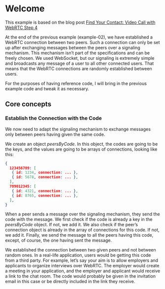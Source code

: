 # Welcome

This example is based on the blog post [Find Your Contact: Video Call with WebRTC Step 4](https://levelup.gitconnected.com/find-your-contact-videochat-with-javascript-step-4-4d527576b8cf)

At the end of the previous example (example-02), we have established a WebRTC connection between two peers. Such a connection can only be set up after exchanging messages between the peers over a signaling mechanism. This mechanism isn’t part of the specifications and can be freely chosen. We used WebSocket, but our signaling is extremely simple and broadcasts any message of a user to all other connected users. That means that the WebRTC connections are randomly established between users.

For the purposes of having reference code, I will bring in the previous example code and tweak it as necessary.

## Core concepts

### Establish the Connection with the Code

We now need to adapt the signaling mechanism to exchange messages only between peers having given the same code.

We create an object _peersByCode_. In this object, the codes are going to be the keys, and the values are going to be arrays of connections, looking like this:

```json
{
  123456789: [
   { id: 1234, connection: ... },
   { id: 5678, connection: ... },
  ],
  789012345: [
   { id: 4321, connection: ... },
   { id: 8765, connection: ... },
  ],
}
```

When a peer sends a message over the signaling mechanism, they send the code with the message. We first check if the code is already a key in the _peersByCode_ object. If not, we add it. We also check if the peer’s connection object is already in the array of connections for this code. If not, we add it. Finally, we send the message to all the peers having this code, except, of course, the one having sent the message.

We established the connection between two given peers and not between random ones. In a real-life application, users would be getting this code from a third party. For example, let’s say your aim is to allow employers and applicants to organize interviews over WebRTC. The employer would create a meeting in your application, and the employer and applicant would receive a link to the chat room. The code would probably be given in the invitation email in this case or be directly included in the link they receive.

